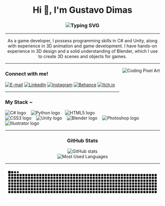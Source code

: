 <div align="center">
  <h1>Hi 👋, I'm Gustavo Dimas</h1>
  <h3>
    <img src="https://readme-typing-svg.herokuapp.com?color=%238A2BE2&lines=C%23+|+Unity+|+3D+|+Blender+|+Game+Development&vCenter=true&width=550&height=50&pause=1000&font_size=20" alt="Typing SVG">
  </h3>
</div>

---

<p align="center">
  As a game developer, I possess programming skills in C# and Unity, along with experience in 3D animation and game development. I have hands-on experience in 3D design and a solid understanding of Blender, which I use to create 3D scenes and objects for games.
</p>

---

<img align="right" alt="Coding Pixel Art" height="150px" src="https://i.imgur.com/59OLvDk.gif" style="margin-left: 10px;">

### Connect with me!

[![E-mail](https://img.shields.io/badge/-Email-000?style=for-the-badge&logo=gmail&logoColor=8A2BE2&color=000)](mailto:gustavodimas.92@gmail.com)
[![LinkedIn](https://img.shields.io/badge/-LinkedIn-000?style=for-the-badge&logo=linkedin&logoColor=8A2BE2&color=000)](https://www.linkedin.com/in/gustavo-dimas-480088263/)
[![Instagram](https://img.shields.io/badge/-Instagram-000?style=for-the-badge&logo=instagram&logoColor=8A2BE2&color=000)](https://www.instagram.com/gustadimas/)
[![Behance](https://img.shields.io/badge/-Behance-000?style=for-the-badge&logo=behance&logoColor=8A2BE2&color=000)](https://www.behance.net/gustadimas)
[![Itch.io](https://img.shields.io/badge/-Itch.io-000?style=for-the-badge&logo=itch.io&logoColor=8A2BE2&color=000)](https://gustadimas.itch.io/)

---

### My Stack ~

<div align="left">
  <img src="https://cdn.jsdelivr.net/gh/devicons/devicon/icons/csharp/csharp-original.svg" height="25" alt="C# logo" />
  <img width="8" />
  <img src="https://cdn.jsdelivr.net/gh/devicons/devicon/icons/python/python-original.svg" height="25" alt="Python logo" />
  <img width="8" />
  <img src="https://cdn.jsdelivr.net/gh/devicons/devicon/icons/html5/html5-original.svg" height="25" alt="HTML5 logo" />
  <img width="8" />
  <img src="https://cdn.jsdelivr.net/gh/devicons/devicon/icons/css3/css3-original.svg" height="25" alt="CSS3 logo" />
  <img width="8" />
  <img src="https://cdn.jsdelivr.net/gh/devicons/devicon/icons/unity/unity-original.svg" height="25" alt="Unity logo" />
  <img width="8" />
  <img src="https://cdn.jsdelivr.net/gh/devicons/devicon/icons/blender/blender-original.svg" height="25" alt="Blender logo" />
  <img width="8" />
  <img src="https://upload.wikimedia.org/wikipedia/commons/a/af/Adobe_Photoshop_CC_icon.svg" alt="Photoshop logo" height="25">
  <img width="8" />
  <img src="https://www.vectorlogo.zone/logos/adobe_illustrator/adobe_illustrator-icon.svg" height="25" alt="Illustrator logo" />
</div>

---

<div align="center">
  <h3>GitHub Stats</h3>
  <img src="https://github-readme-stats.vercel.app/api?username=gustadimas&show_icons=true&theme=dark&hide_title=true&count_private=true&hide=issues&bg_color=000000&title_color=8A2BE2&text_color=FFFFFF&icon_color=8A2BE2&border_radius=3&border_color=8A2BE2" alt="GitHub stats">
  <br>
  <img src="https://github-readme-stats.vercel.app/api/top-langs/?username=gustadimas&layout=compact&langs_count=6&hide=html,scss,less&theme=dark&bg_color=000000&title_color=8A2BE2&text_color=C9A0DC&border_radius=3&border_color=8A2BE2" alt="Most Used Languages">
</div>

---

<div align="center">
  
<picture>
  <source media="(prefers-color-scheme: dark)" srcset="https://raw.githubusercontent.com/gustadimas/gustadimas/output/github-contribution-grid-snake-dark.svg">
  <source media="(prefers-color-scheme: light)" srcset="https://raw.githubusercontent.com/gustadimas/gustadimas/output/github-contribution-grid-snake.svg">
  <img alt="github contribution grid snake animation" src="https://raw.githubusercontent.com/gustadimas/gustadimas/output/github-contribution-grid-snake.svg">
</picture>

</div>
